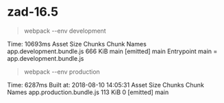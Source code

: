 # zad-16.5

> webpack --env development

Time: 10693ms
                    Asset     Size  Chunks             Chunk Names
app.development.bundle.js  666 KiB    main  [emitted]  main
Entrypoint main = app.development.bundle.js

> webpack --env production

Time: 6287ms
Built at: 2018-08-10 14:05:31
                   Asset     Size  Chunks             Chunk Names
app.production.bundle.js  113 KiB       0  [emitted]  main
